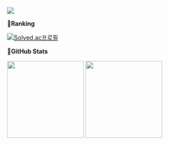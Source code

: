 <img src="https://capsule-render.vercel.app/api?type=waving&color=auto&height=200&section=header&text=Nayeon's%20GitHub&fontSize=70"/>

<p><b>🏅Ranking</b></p>

[![Solved.ac프로필](http://mazassumnida.wtf/api/v2/generate_badge?boj=k101614)](https://solved.ac/k101614)

<b>💫GitHub Stats</b>
<p>
  <img height="180em" src="https://github-readme-stats.vercel.app/api?username=NayeonS2&show_icons=true&include_all_commits=true">
  
  <img height="180em" src="https://github-readme-stats.vercel.app/api/top-langs/?username=NayeonS2&layout=compact">
</p>


